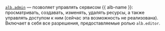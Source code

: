 [`alb.admin`](../../../../iam/concepts/access-control/roles.md#alb-admin) — позволяет управлять сервисом {{ alb-name }}: просматривать, создавать, изменять, удалять ресурсы, а также управлять доступом к ним (сейчас эта возможность не реализована). Включает в себя все разрешения, предоставляемые ролью `alb.editor`.
